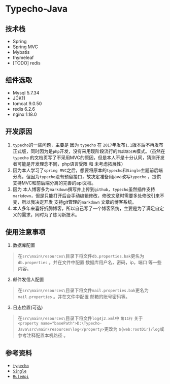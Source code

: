 # Typecho-Java

## 技术栈

* Spring
* Spring MVC
* Mybatis
* thymeleaf
* [TODO] redis

## 组件选取

* Mysql 5.7.34
* JDK11
* tomcat 9.0.50
* redis 6.2.6
* nginx 1.18.0

## 开发原因

1. `typecho`的一些问题，主要是 因为 `typecho` 在 `2017`年发布`1.1`版本后不再发布正式版，同时因为是`php`开发，没有采用现阶段流行的`前后端分离`模式。（虽然在`typecho`
   的文档页写了不采用MVC的原因，但是本人不是十分认同，猜测开发者可能是开发理念不同，php语言受限 和 未考虑拓展性）
2. 因为本人学习了`spring MVC`之后，想要将原本的`typecho`和`Single`主题前后端分离，但因为`typecho`没有预留接口，故决定准备用java改写`typecho`
   ，提供支持MVC和前后端分离的完善的api文档。
3. 因为 本人博客多为`markdown`撰写并上传到`github`，`typecho`虽然插件支持`markdown`，但是只能打开后台手动编辑修改，修改文章时需要多处修改引来不变，所以我决定开发 支持git管理的`markdown`
   文章的博客系统。
4. 本人多年来喜好折腾博客，所以自己写了一个博客系统，主要是为了满足自定义的需求，同时为了练习新技术。

## 使用注意事项

1. 数据库配置

> 在`src\main\resources\`目录下将文件`db.properties.bak`更名为 `db.properties` 。并在文件中配置 数据库用户名，密码，ip，端口 等一些内容。

2. 邮件发信人配置

> 在`src\main\resources\`目录下将文件`mail.properties.bak`更名为 `mail.properties` 。并在文件中配置 邮箱的账号密码等。

3. 日志位置(可选)

> 在`src\main\resources\`目录下将文件`log4j2.xml`中 `第11行` 关于 `  <property name="basePath">D:\Typecho-Java\src\main\resources\log</property> `更改为 `${web:rootDir}/log`或 参考注释配置本机路径 。

## 参考资料

* [`typecho`](https://www.typecho.org/)
* [`Single`](https://github.com/Dreamer-Paul/Single)
* [`RuleApi`](https://github.com/buxia97/RuleApi)

